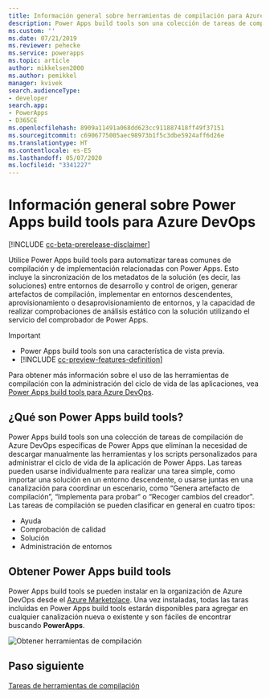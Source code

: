```yaml
---
title: Información general sobre herramientas de compilación para Azure DevOps| Microsoft Docs
description: Power Apps build tools son una colección de tareas de compilación de Azure DevOps específicas de Power Apps que eliminan la necesidad de descargar manualmente los scripts para administrar el desarrollo de Power Apps
ms.custom: ''
ms.date: 07/21/2019
ms.reviewer: pehecke
ms.service: powerapps
ms.topic: article
author: mikkelsen2000
ms.author: pemikkel
manager: kvivek
search.audienceType:
- developer
search.app:
- PowerApps
- D365CE
ms.openlocfilehash: 8909a11491a068dd623cc911887418ff49f37151
ms.sourcegitcommit: c6906775005aec98973b1f5c3dbe5924aff6d26e
ms.translationtype: HT
ms.contentlocale: es-ES
ms.lasthandoff: 05/07/2020
ms.locfileid: "3341227"
---
```

# <a name="power-apps-build-tools-for-azure-devops-overview"></a>Información general sobre Power Apps build tools para Azure DevOps


[!INCLUDE [cc-beta-prerelease-disclaimer](../../includes/cc-beta-prerelease-disclaimer.md)]

Utilice Power Apps build tools para automatizar tareas comunes de compilación y de implementación relacionadas con Power Apps. Esto incluye la sincronización de los metadatos de la solución (es decir, las soluciones) entre entornos de desarrollo y control de origen, generar artefactos de compilación, implementar en entornos descendentes, aprovisionamiento o desaprovisionamiento de entornos, y la capacidad de realizar comprobaciones de análisis estático con la solución utilizando el servicio del comprobador de Power Apps.

> [!IMPORTANT]
>
> - Power Apps build tools son una característica de vista previa.
> - [!INCLUDE [cc-preview-features-definition](../../includes/cc-preview-features-definition.md)]

Para obtener más información sobre el uso de las herramientas de compilación con la administración del ciclo de vida de las aplicaciones, vea [Power Apps build tools para Azure DevOps](/power-platform/alm/devops-build-tools).
  
## <a name="what-are-power-apps-build-tools"></a>¿Qué son Power Apps build tools?

Power Apps build tools son una colección de tareas de compilación de Azure DevOps específicas de Power Apps que eliminan la necesidad de descargar manualmente las herramientas y los scripts personalizados para administrar el ciclo de vida de la aplicación de Power Apps. Las tareas pueden usarse individualmente para realizar una tarea simple, como importar una solución en un entorno descendente, o usarse juntas en una canalización para coordinar un escenario, como “Genera artefacto de compilación”, “Implementa para probar“ o “Recoger cambios del creador”. Las tareas de compilación se pueden clasificar en general en cuatro tipos:

- Ayuda 
- Comprobación de calidad 
- Solución 
- Administración de entornos 

## <a name="get-the-power-apps-build-tools"></a>Obtener Power Apps build tools 
Power Apps build tools se pueden instalar en la organización de Azure DevOps desde el [Azure Marketplace](https://marketplace.visualstudio.com/items?itemName=microsoft-IsvExpTools.PowerApps-BuildTools). Una vez instaladas, todas las taras incluidas en Power Apps build tools estarán disponibles para agregar en cualquier canalización nueva o existente y son fáciles de encontrar buscando **PowerApps**.

![Obtener herramientas de compilación](media/build-tools-download.png)
 
## <a name="next-step"></a>Paso siguiente

[Tareas de herramientas de compilación](build-tools-tasks.md)
